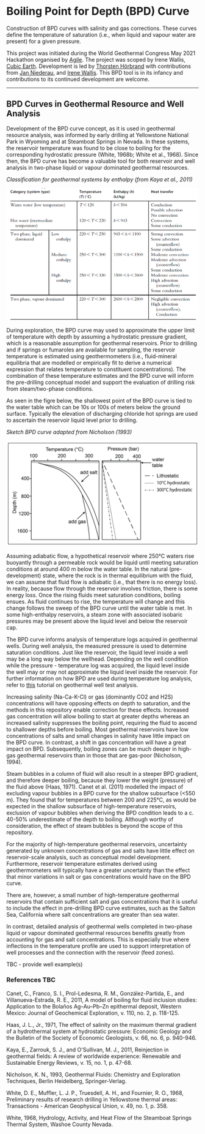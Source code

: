 # Boiling Point for Depth (BPD) Curve

Construction of BPD curves with salinity and gas corrections. These curves define the temperature of saturation (i.e., when liquid and vapour water are present) for a given pressure.

This project was initiated during the World Geothermal Congress May 2021 Hackathon organised by [Agile](https://agilescientific.com/). The project was scoped by Irene Wallis, [Cubic Earth](https://www.cubicearth.nz/). Development is led by [Thorsten Hörbrand](https://github.com/thoerbr) with contributions from [Jan Niederau](https://github.com/Japhiolite), and [Irene Wallis](https://github.com/ICWallis). This BPD tool is in its infancy and contributions to its continued development are welcome. 

***
## BPD Curves in Geothermal Resource and Well Analysis

Development of the BPD curve concept, as it is used in geothermal resource analysis, was informed by early drilling at Yellowstone National Park in Wyoming and at Steamboat Springs in Nevada. In these systems, the reservoir temperature was found to be close to boiling for the corresponding hydrostatic pressure (White, 1968b; White et al., 1968). Since then, the BPD curve has become a valuable tool for both reservoir and well analysis in two-phase liquid or vapour dominated geothermal resources. 

_Classification for geothermal systems by enthalpy (from Kaya et al., 2011)_

![system-types](https://github.com/Geothermal-Fluids/bpd_curve/blob/main/system-types.png)

During exploration, the BPD curve may used to approximate the upper limit of temperature with depth by assuming a hydrostatic pressure gradient, which is a reasonable assumption for geothermal reservoirs. Prior to drilling and if springs or fumaroles are available for sampling, the reservoir temperature is estimated using geothermometers (i.e., fluid-mineral equilibria that are modelled or empirically fit to derive a numerical expression that relates temperature to constituent concentrations). The combination of these temperature estimates and the BPD curve will inform the pre-drilling conceptual model and support the evaluation of drilling risk from steam/two-phase conditions. 

As seen in the figre below, the shallowest point of the BPD curve is tied to the water table which can be 10s or 100s of meters below the ground surface. Typically the elevation of discharging chloride hot springs are used to ascertain the reservoir liquid level prior to drilling.

_Sketch BPD curve adapted from Nicholson (1993)_

![BPD-Curve-Concept](https://github.com/Geothermal-Fluids/bpd_curve/blob/main/bpd_concept.png)

Assuming adiabatic flow, a hypothetical reservoir where 250°C waters rise buoyantly through a permeable rock would be liquid until meeting saturation conditions at around 400 m below the water table. In the natural (pre-development) state, where the rock is in thermal equilibrium with the fluid, we can assume that fluid flow is adiabatic (i.e., that there is no energy loss). In reality, because flow through the reservoir involves friction, there is some energy loss. Once the rising fluids meet saturation conditions, boiling ensues. As fluid continues to rise, the temperature will change and this change follows the sweep of the BPD curve until the water table is met. In some high-enthalpy reservoirs, a steam zone with associated isobaric pressures may be present above the liquid level and below the reservoir cap.  

The BPD curve informs analysis of temperature logs acquired in geothermal wells. During well analysis, the measured pressure is used to determine saturation conditions. Just like the reservoir, the liquid level inside a well may be a long way below the wellhead. Depending on the well condition while the pressure - temperature log was acquired, the liquid level inside the well may or may not approximate the liquid level inside the reservoir. For further information on how BPD are used during temperature log analysis, refer to [this](https://github.com/ICWallis/T21-Tutorial-WellTestAnalysis) tutorial on geothermal well test analysis. 

Increasing salinity (Na-Ca-K-Cl) or gas (dominantly CO2 and H2S) concentrations will have opposing effects on depth to saturation, and the methods in this repository enable correction for these effects. Increased gas concentration will allow boiling to start at greater depths whereas an increased salinity suppresses the boiling point, requiring the fluid to ascend to shallower depths before boiling. Most geothermal reservoirs have low concentrations of salts and small changes in salinity have little impact on the BPD curve. In contrast, a shift in gas concentration will have a great impact on BPD. Subsequently, boiling zones can be much deeper in high-gas geothermal reservoirs than in those that are gas-poor (Nicholson, 1994). 

Steam bubbles in a column of fluid will also result in a steeper BPD gradient, and therefore deeper boiling, because they lower the weight (pressure) of the fluid above (Haas, 1971). Canet et al. (2011) modelled the impact of excluding vapour bubbles in a BPD curve for the shallow subsurface (<550 m). They found that for temperatures between 200 and 225°C, as would be expected in the shallow subsurface of high-temperature reservoirs, exclusion of vapour bubbles when deriving the BPD condition leads to a c. 40-50% underestimate of the depth to boiling. Although worthy of consideration, the effect of steam bubbles is beyond the scope of this repository.

For the majority of high-temperature geothermal reservoirs, uncertainty generated by unknown concentrations of gas and salts have little effect on reservoir-scale analysis, such as conceptual model development. Furthermore, reservoir temperature estimates derived using geothermometers will typically have a greater uncertainty than the effect that minor variations in salt or gas concentrations would have on the BPD curve.  

There are, however, a small number of high-temperature geothermal reservoirs that contain sufficient salt and gas concentrations that it is useful to include the effect in pre-drilling BPD curve estimates, such as the Salton Sea, California where salt concentrations are greater than sea water.

In contrast, detailed analysis of geothermal wells completed in two-phase liquid or vapour dominated geothermal resources benefits greatly from accounting for gas and salt concentrations. This is especially true where inflections in the temperature profile are used to support interpretation of well processes and the connection with the reservoir (feed zones).  

TBC - provide well example(s)

### References TBC

Canet, C., Franco, S. I., Prol-Ledesma, R. M., González-Partida, E., and Villanueva-Estrada, R. E., 2011, A model of boiling for fluid inclusion studies: Application to the Bolaños Ag–Au–Pb–Zn epithermal deposit, Western Mexico: Journal of Geochemical Exploration, v. 110, no. 2, p. 118-125.

Haas, J. L., Jr., 1971, The effect of salinity on the maximum thermal gradient of a hydrothermal system at hydrostatic pressure: Economic Geology and the Bulletin of the Society of Economic Geologists, v. 66, no. 6, p. 940-946.

Kaya, E., Zarrouk, S. J., and O'Sullivan, M. J., 2011, Reinjection in geothermal fields: A review of worldwide experience: Renewable and Sustainable Energy Reviews, v. 15, no. 1, p. 47-68.

Nicholson, K. N., 1993, Geothermal Fluids: Chemistry and Exploration Techniques, Berlin Heidelberg, Springer-Verlag.

White, D. E., Muffler, L. J. P., Truesdell, A. H., and Fournier, R. O., 1968, Preliminary results of research drilling in Yellowstone thermal areas: Transactions - American Geophysical Union, v. 49, no. 1, p. 358.

White, 1968, Hydrology, Activity, and Heat Flow of the Steamboat Springs Thermal System, Washoe County Nevada.

